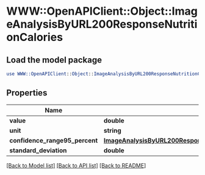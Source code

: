 # WWW::OpenAPIClient::Object::ImageAnalysisByURL200ResponseNutritionCalories

## Load the model package
```perl
use WWW::OpenAPIClient::Object::ImageAnalysisByURL200ResponseNutritionCalories;
```

## Properties
Name | Type | Description | Notes
------------ | ------------- | ------------- | -------------
**value** | **double** |  | 
**unit** | **string** |  | 
**confidence_range95_percent** | [**ImageAnalysisByURL200ResponseNutritionCaloriesConfidenceRange95Percent**](ImageAnalysisByURL200ResponseNutritionCaloriesConfidenceRange95Percent.md) |  | 
**standard_deviation** | **double** |  | 

[[Back to Model list]](../README.md#documentation-for-models) [[Back to API list]](../README.md#documentation-for-api-endpoints) [[Back to README]](../README.md)



